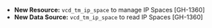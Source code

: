* **New Resource:** `vcd_tm_ip_space` to manage IP Spaces [GH-1360]
* **New Data Source:** `vcd_tm_ip_space` to read IP Spaces [GH-1360]
